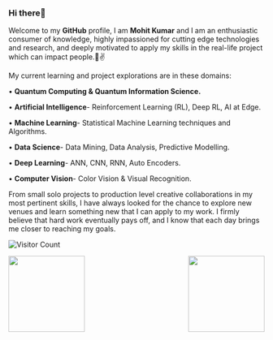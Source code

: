 ### Hi there👋

Welcome to my **GitHub** profile, I am **Mohit Kumar** and I am an enthusiastic consumer of knowledge, highly impassioned for cutting edge technologies and research, and deeply motivated to apply my skills in the real-life project which can impact people.🤩✌️

My current learning and project explorations are in these domains:

•	 **Quantum Computing & Quantum Information Science.**

•	**Artificial Intelligence**- Reinforcement Learning (RL), Deep RL, AI at Edge.

•	**Machine Learning**- Statistical Machine Learning techniques and Algorithms.

•	**Data Science**- Data Mining, Data Analysis, Predictive Modelling.

•	**Deep Learning**- ANN, CNN, RNN, Auto Encoders.

•	**Computer Vision**- Color Vision & Visual Recognition.

From small solo projects to production level creative collaborations in my most pertinent skills, I have always looked for the chance to explore new venues and learn something new that I can apply to my work. I firmly believe that hard work eventually pays off, and I know that each day brings me closer to reaching my goals.

![Visitor Count](https://profile-counter.glitch.me/{Mohitkr95}/count.svg)

<img src="https://github-readme-stats.vercel.app/api?username=Mohitkr95&&show_icons=true&title_color=cf0000&icon_color=ff860d&text_color=000000&bg_color=fcfcfc" align="left" height=150em> <img src="https://github-readme-stats.vercel.app/api/top-langs/?username=Mohitkr95&layout=compact" align="right" height=150em>


